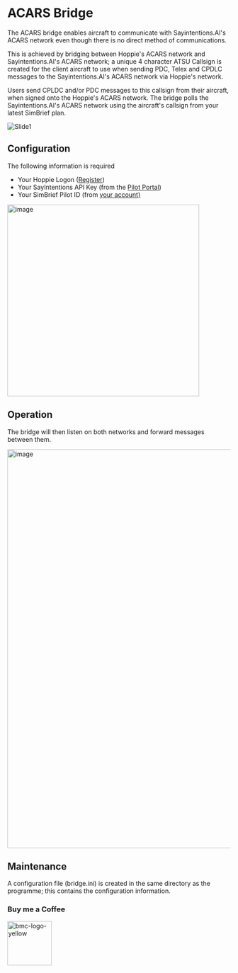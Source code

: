 # **ACARS Bridge**

The ACARS bridge enables aircraft to communicate with Sayintentions.AI's ACARS network even though there is no direct method of communications.

This is achieved by bridging between Hoppie's ACARS network and Sayintentions.AI's ACARS network; a unique 4 character ATSU Callsign is created for the client aircraft to use when sending PDC, Telex and CPDLC messages to the Sayintentions.AI's ACARS network via Hoppie's network.

Users send CPLDC and/or PDC messages to this callsign from their aircraft, when signed onto the Hoppie's ACARS network. The bridge polls the Sayintentions.AI's ACARS network using the aircraft's callsign from your latest SimBrief plan.

![Slide1](https://github.com/user-attachments/assets/011b27c5-ea01-4520-bea2-f0b2b7b8b8fe)

## Configuration

The following information is required

* Your Hoppie Logon ([Register](https://www.hoppie.nl/acars/system/register.html "Register for Hoppie"))
* Your SayIntentions API Key (from the [Pilot Portal](https://portal.sayintentions.ai/portal/account/ "pilot portal"))
* Your SimBrief Pilot ID (from [your account)](https://dispatch.simbrief.com/account "SB ccount")

<img width="433" alt="image" src="https://github.com/user-attachments/assets/4ecbfb8a-8022-457e-befc-d71eef1a440b">

## Operation

The bridge will then listen on both networks and forward messages between them.

<img width="901" alt="image" src="https://github.com/user-attachments/assets/26e2267f-e98a-496d-a443-42faea927bca">

## Maintenance

A configuration file (bridge.ini) is created in the same directory as the programme; this contains the configuration information.


### Buy me a Coffee

<a href="https://www.buymeacoffee.com/deltabravozulu" target="_blank"><img width="100" alt="bmc-logo-yellow" src="https://user-images.githubusercontent.com/4178804/178282683-2d1195e1-7582-4ab5-aee3-9b57305e795c.png"></a>
